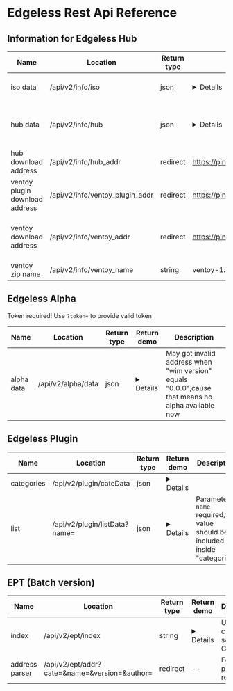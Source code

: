 # Edgeless Rest Api Reference

## Information for Edgeless Hub
|Name|Location|Return type|Return demo|Description|
|--|--|--|--|--|
|iso data|/api/v2/info/iso|json|<details>`{"version":"3.2.0","name":"Edgeless_Beta_3.2.0.iso","url":"https://pineapple.edgeless.top/disk/Socket/Edgeless_Beta_3.2.0.iso"}`</details>|Only return the latest one|
|hub data|/api/v2/info/hub|json|<details>`{"miniupdate_pack_addr":"https://pineapple.edgeless.top/disk/Socket/Hub/Update/miniupdate.7z","update_pack_addr":"https://pineapple.edgeless.top/disk/Socket/Hub/Update/update.7z","full_update_redirect":"https://down.edgeless.top","update_info":{"dependencies_requirement":"1.6","wide_gaps":[]},"version":"2.02"}`</details>|Hub self information for updating etc|
|hub download address|/api/v2/info/hub_addr|redirect|https://pineapple.edgeless.top/disk/Socket/Hub/Edgeless%20Hub_Beta_2.02.7z|Only return the latest one|
|ventoy plugin download address|/api/v2/info/ventoy_plugin_addr|redirect|https://pineapple.edgeless.top/disk/Socket/Hub/ventoy_wimboot.img|Ventoy plugin for .wim support|
|ventoy download address|/api/v2/info/ventoy_addr|redirect|https://pineapple.edgeless.top/disk/Socket/Ventoy/ventoy-1.0.46-windows.zip|Fetch release everyday by GitHub Actions|
|ventoy zip name|/api/v2/info/ventoy_name|string|ventoy-1.0.49-windows.zip

## Edgeless Alpha
Token required! Use `?token=` to provide valid token

|Name|Location|Return type|Return demo|Description|
|--|--|--|--|--|
|alpha data|/api/v2/alpha/data|json|<details>`{"iso_version":"3.2.1","iso_name":"Edgeless_Alpha_3.2.1.wim","iso_url":"https://pineapple.edgeless.top/disk/Socket/Alpha/Edgeless_Alpha_3.2.1.wim","pack_require":"4.0.0","pack_name":"Edgeless.7z","pack_url":"https://pineapple.edgeless.top/disk/Socket/Alpha/Edgeless.7z"}`</details>|May got invalid address when "wim version" equals "0.0.0",cause that means no alpha avaliable now|

## Edgeless Plugin
|Name|Location|Return type|Return demo|Description|
|--|--|--|--|--|
|categories|/api/v2/plugin/cateData|json|<details>`{"payload":["实用工具","开发辅助","配置检测","资源管理","办公编辑","输入法","录屏看图","磁盘数据","安全急救","即时通讯","安装备份","游戏娱乐","运行环境","压缩镜像","美化增强","驱动管理","下载上传","浏览器","影音播放","远程连接"]}`</details>||
|list|/api/v2/plugin/listData?name=|json|<details>`{"payload":[{"name":"Listary_5.0.2843.0_Fir.7z","size":3224692,"node_type":"FILE","url":"https://pineapple.edgeless.top/disk/插件包/资源管理/Listary_5.0.2843.0_Fir.7z"},{"name":"Everything_1.4.1.1002_Horatio Shaw.7z","size":1479652,"node_type":"FILE","url":"https://pineapple.edgeless.top/disk/插件包/资源管理/Everything_1.4.1.1002_Horatio Shaw.7z"},{"name":"ReNamer_7.3.0.0_Cno（bot）.7z","size":3245271,"node_type":"FILE","url":"https://pineapple.edgeless.top/disk/插件包/资源管理/ReNamer_7.3.0.0_Cno（bot）.7z"},{"name":"Listary_3.51.858.0_Cno（bot）.7z","size":5263228,"node_type":"FILE","url":"https://pineapple.edgeless.top/disk/插件包/资源管理/Listary_3.51.858.0_Cno（bot）.7z"},{"name":"FastCopy_3.63.0.0_Cno（bot）.7z","size":743254,"node_type":"FILE","url":"https://pineapple.edgeless.top/disk/插件包/资源管理/FastCopy_3.63.0.0_Cno（bot）.7z"}]}`</details>|Parameter `name` required,the value should be included inside "categories"|

## EPT (Batch version)
|Name|Location|Return type|Return demo|Description|
|--|--|--|--|--|
|index|/api/v2/ept/index|string|<details>Vitomu_2.0.1_Cpl.Kerry_实用工具<br/>Qemu启动测试器_3.14.7.31_chenbx_实用工具<br/>软媒设置大师_3.7.2.0_汪凯_实用工具<br/>360清理大师_1.0.0.1001_汪凯_实用工具</details>|Use character set GB2312|
|address parser|/api/v2/ept/addr?cate=&name=&version=&author=|redirect|--|Four parameters required|
